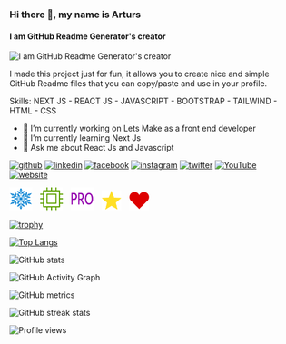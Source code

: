 ### Hi there 👋, my name is Arturs
#### I am GitHub Readme Generator's creator
![I am GitHub Readme Generator's creator](https://pbs.twimg.com/profile_banners/1120668899383619585/1655994287/1080x360)

I made this project just for fun, it allows you to create nice and simple GitHub Readme files that you can copy/paste and use in your profile.

Skills: NEXT JS - REACT JS - JAVASCRIPT - BOOTSTRAP - TAILWIND - HTML - CSS

- 🔭 I’m currently working on Lets Make as a front end developer 
- 🌱 I’m currently learning Next Js 
- 💬 Ask me about React Js and Javascript 


[<img src='https://cdn.jsdelivr.net/npm/simple-icons@3.0.1/icons/github.svg' alt='github' height='40'>](https://github.com/zafaremon20)  [<img src='https://cdn.jsdelivr.net/npm/simple-icons@3.0.1/icons/linkedin.svg' alt='linkedin' height='40'>](https://www.linkedin.com/in/zafaremon/)  [<img src='https://cdn.jsdelivr.net/npm/simple-icons@3.0.1/icons/facebook.svg' alt='facebook' height='40'>](https://www.facebook.com/abuzafaremon)  [<img src='https://cdn.jsdelivr.net/npm/simple-icons@3.0.1/icons/instagram.svg' alt='instagram' height='40'>](https://www.instagram.com/abuzafaremon/)  [<img src='https://cdn.jsdelivr.net/npm/simple-icons@3.0.1/icons/twitter.svg' alt='twitter' height='40'>](https://twitter.com/abuzafaremon)  [<img src='https://cdn.jsdelivr.net/npm/simple-icons@3.0.1/icons/youtube.svg' alt='YouTube' height='40'>](https://www.youtube.com/channel/zafaremon)  [<img src='https://cdn.jsdelivr.net/npm/simple-icons@3.0.1/icons/icloud.svg' alt='website' height='40'>](https://zafaremon.netlify.app)  

<a href='https://archiveprogram.github.com/'><img src='https://raw.githubusercontent.com/acervenky/animated-github-badges/master/assets/acbadge.gif' width='40' height='40'></a> <a href='https://docs.github.com/en/developers'><img src='https://raw.githubusercontent.com/acervenky/animated-github-badges/master/assets/devbadge.gif' width='40' height='40'></a> <a href='https://github.com/pricing'><img src='https://raw.githubusercontent.com/acervenky/animated-github-badges/master/assets/pro.gif' width='40' height='40'></a> <a href='https://stars.github.com/'><img src='https://raw.githubusercontent.com/acervenky/animated-github-badges/master/assets/starbadge.gif' width='35' height='35'></a> <a href='https://docs.github.com/en/github/supporting-the-open-source-community-with-github-sponsors'><img src='https://raw.githubusercontent.com/acervenky/animated-github-badges/master/assets/sponsorbadge.gif' width='35' height='35'></a> 

[![trophy](https://github-profile-trophy.vercel.app/?username=zafaremon20)](https://github.com/ryo-ma/github-profile-trophy)

[![Top Langs](https://github-readme-stats.vercel.app/api/top-langs/?username=zafaremon20)](https://github.com/anuraghazra/github-readme-stats)

![GitHub stats](https://github-readme-stats.vercel.app/api?username=zafaremon20&show_icons=true&count_private=true)  

![GitHub Activity Graph](https://activity-graph.herokuapp.com/graph?username=zafaremon20)  

![GitHub metrics](https://metrics.lecoq.io/zafaremon20)  

![GitHub streak stats](https://streak-stats.demolab.com/?user=zafaremon20)  

![Profile views](https://gpvc.arturio.dev/zafaremon20)  
